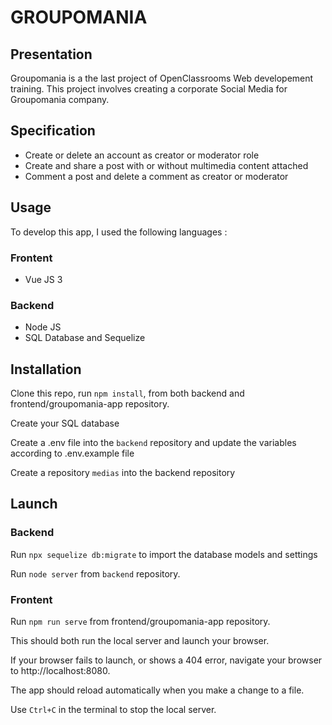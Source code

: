 # GROUPOMANIA #

## Presentation ##

Groupomania is a the last project of OpenClassrooms Web developement training. This project involves creating a corporate Social Media for Groupomania company.

## Specification ##
- Create or delete an account as creator or moderator role
- Create and share a post with or without multimedia content attached
- Comment a post and delete a comment as creator or moderator

## Usage ##
To develop this app, I used the following languages :

### Frontent ###
- Vue JS 3

### Backend ###
- Node JS
- SQL Database and Sequelize

## Installation ##

Clone this repo, run `npm install`, from both backend and frontend/groupomania-app repository.

Create your SQL database

Create a .env file  into the `backend` repository and update the variables according to .env.example file

Create a repository `medias` into the backend repository


## Launch ##

### Backend ###
Run `npx sequelize db:migrate` to import the database models and settings

Run `node server` from `backend` repository.

### Frontent ###
Run `npm run serve` from frontend/groupomania-app repository.

This should both run the local server and launch your browser.

If your browser fails to launch, or shows a 404 error, navigate your browser to http://localhost:8080.

The app should reload automatically when you make a change to a file.

Use `Ctrl+C` in the terminal to stop the local server.
